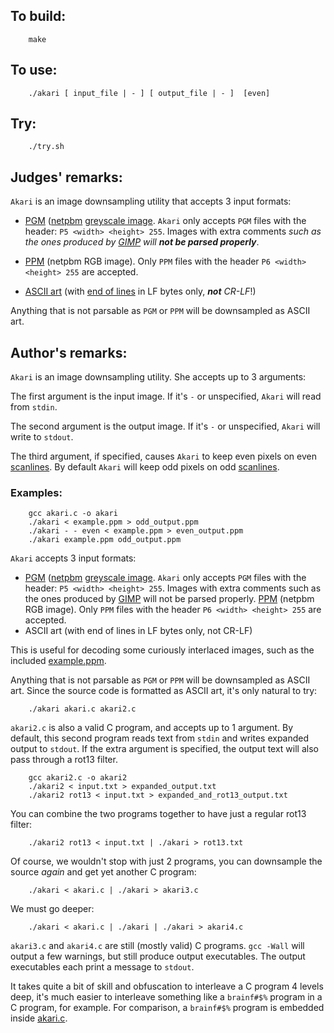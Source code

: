 ## To build:

``` <!---sh-->
    make
```


## To use:

``` <!---sh-->
    ./akari [ input_file | - ] [ output_file | - ]  [even]
```


## Try:

``` <!---sh-->
    ./try.sh
```


## Judges' remarks:

`Akari` is an image downsampling utility that accepts 3 input formats:

* [PGM](https://netpbm.sourceforge.net/doc/pgm.html)
([netpbm](https://netpbm.sourceforge.net/doc/) [greyscale
image](https://en.wikipedia.org/wiki/Grayscale).  `Akari` only accepts `PGM`
files with the header: `P5 <width> <height> 255`.  Images with extra comments
_such as the ones produced by [GIMP](https://www.gimp.org) will **not be parsed
properly**_.

* [PPM](https://netpbm.sourceforge.net/doc/ppm.html) (netpbm RGB image).  Only
`PPM` files with the header `P6 <width> <height> 255` are accepted.

* [ASCII art](https://en.wikipedia.org/wiki/ASCII_art) (with [end of
lines](https://en.wikipedia.org/wiki/Newline) in LF bytes only, _**not** CR-LF_!)

Anything that is not parsable as `PGM` or `PPM` will be downsampled as ASCII art.


## Author's remarks:

`Akari` is an image downsampling utility.  She accepts up to 3 arguments:

The first argument is the input image.  If it's `-` or unspecified, `Akari`
will read from `stdin`.

The second argument is the output image.  If it's `-` or unspecified,
`Akari` will write to `stdout`.

The third argument, if specified, causes `Akari` to keep even pixels on even
[scanlines](https://en.wikipedia.org/wiki/Scan_line). By default `Akari` will
keep odd pixels on odd [scanlines](https://en.wikipedia.org/wiki/Scan_line).


### Examples:

``` <!---sh-->
    gcc akari.c -o akari
    ./akari < example.ppm > odd_output.ppm
    ./akari - - even < example.ppm > even_output.ppm
    ./akari example.ppm odd_output.ppm
```

`Akari` accepts 3 input formats:

* [PGM](https://netpbm.sourceforge.net/doc/pgm.html)
([netpbm](https://netpbm.sourceforge.net/doc/) [greyscale
image](https://en.wikipedia.org/wiki/Grayscale).  `Akari` only accepts `PGM`
files with the header: `P5 <width> <height> 255`.  Images with extra comments
such as the ones produced by [GIMP](https://www.gimp.org) will not be parsed
properly.
 [PPM](https://netpbm.sourceforge.net/doc/ppm.html) (netpbm RGB image).  Only
`PPM` files with the header `P6 <width> <height> 255` are accepted.
* ASCII art (with end of lines in LF bytes only, not CR-LF)

This is useful for decoding some curiously interlaced images, such as
the included [example.ppm](%%REPO_URL%%/2011/akari/example.ppm).

Anything that is not parsable as `PGM` or `PPM` will be downsampled as
ASCII art.  Since the source code is formatted as ASCII art, it's only
natural to try:

``` <!---sh-->
    ./akari akari.c akari2.c
```

`akari2.c` is also a valid C program, and accepts up to 1 argument.
By default, this second program reads text from `stdin` and writes
expanded output to `stdout`.  If the extra argument is specified, the
output text will also pass through a rot13 filter.

``` <!---sh-->
    gcc akari2.c -o akari2
    ./akari2 < input.txt > expanded_output.txt
    ./akari2 rot13 < input.txt > expanded_and_rot13_output.txt
```

You can combine the two programs together to have just a regular rot13
filter:

``` <!---sh-->
    ./akari2 rot13 < input.txt | ./akari > rot13.txt
```

Of course, we wouldn't stop with just 2 programs, you can downsample
the source *again* and get yet another C program:

``` <!---sh-->
    ./akari < akari.c | ./akari > akari3.c
```

We must go deeper:

``` <!---sh-->
    ./akari < akari.c | ./akari | ./akari > akari4.c
```

`akari3.c` and `akari4.c` are still (mostly valid) C programs.
`gcc -Wall` will output a few warnings, but still produce output
executables.  The output executables each print a message to `stdout`.

It takes quite a bit of skill and obfuscation to interleave a
C program 4 levels deep, it's much easier to interleave something like
a `brainf#$%` program in a C program, for example.  For comparison, a
`brainf#$%` program is embedded inside [akari.c](%%REPO_URL%%/2011/akari/akari.c).


<!--

    Copyright © 1984-2024 by Landon Curt Noll. All Rights Reserved.

    You are free to share and adapt this file under the terms of this license:

	Creative Commons Attribution-ShareAlike 4.0 International (CC BY-SA 4.0)

    For more information, see:

	https://creativecommons.org/licenses/by-sa/4.0/

-->
